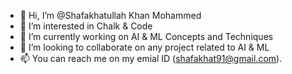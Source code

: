 - 👋 Hi, I’m @Shafakhatullah Khan Mohammed
- 👀 I’m interested in Chalk & Code
- 🌱 I’m currently working on AI & ML Concepts and Techniques
- 💞️ I’m looking to collaborate on any project related to AI & ML 
- 📫 You can reach me on my emial ID (shafakhat91@gmail.com).

<!---
shafakhat/shafakhat is a ✨ special ✨ repository because its `README.md` (this file) appears on your GitHub profile.
You can click the Preview link to take a look at your changes.
--->
